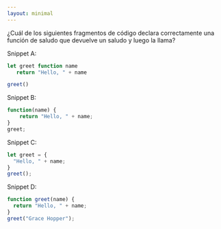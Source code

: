 ```yaml
---
layout: minimal 
---
```


<!-- Which of following code snippets properly declares a greet function that returns a greeting, and then calls it? -->
¿Cuál de los siguientes fragmentos de código declara correctamente una función de saludo que devuelve un saludo y luego la llama?

Snippet A:  

```js
let greet function name
   return "Hello, " + name

greet()
```

Snippet B:  

```js
function(name) {
    return "Hello, " + name;
}
greet;
```

Snippet C:  

```js
let greet = {
  "Hello, " + name;
}
greet();
```

Snippet D:  

```js
function greet(name) {
  return "Hello, " + name;
}
greet("Grace Hopper");
```
